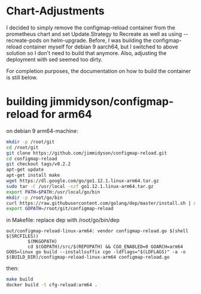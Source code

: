 # Chart-Adjustments

I decided to simply remove the configmap-reload container from the prometheus chart and set Update.Strategy to Recreate
as well as using --recreate-pods on helm-upgrade.
Before, I was building the configmap-reload container myself for debian 9 aarch64, but I switched to above solution so I 
don't need to build that anymore.
Also, adjusting the deployment with sed seemed too dirty.

For completion purposes, the documentation on how to build the container is still below.


# building jimmidyson/configmap-reload for arm64

on debian 9 arm64-machine:
```bash
mkdir -p /root/git
cd /root/git
git clone https://github.com/jimmidyson/configmap-reload.git
cd configmap-reload
git checkout tags/v0.2.2
apt-get update
apt-get install make
wget https://dl.google.com/go/go1.12.1.linux-arm64.tar.gz
sudo tar -C /usr/local -xzf go1.12.1.linux-arm64.tar.gz
export PATH=$PATH:/usr/local/go/bin
mkdir -p /root/go/bin
curl https://raw.githubusercontent.com/golang/dep/master/install.sh | sh
export GOPATH=/root/git/configmap-reload
```

in Makefile:
replace dep with /root/go/bin/dep


```golang
out/configmap-reload-linux-arm64: vendor configmap-reload.go $(shell $(SRCFILES))
        $(MKGOPATH)
        cd $(GOPATH)/src/$(REPOPATH) && CGO_ENABLED=0 GOARCH=arm64 GOOS=linux go build --installsuffix cgo -ldflags="$(LDFLAGS)" -a -o $(BUILD_DIR)/configmap-reload-linux-arm64 configmap-reload.go
```



then:
```bash
make build
docker build -t cfg-reload:arm64 .
```